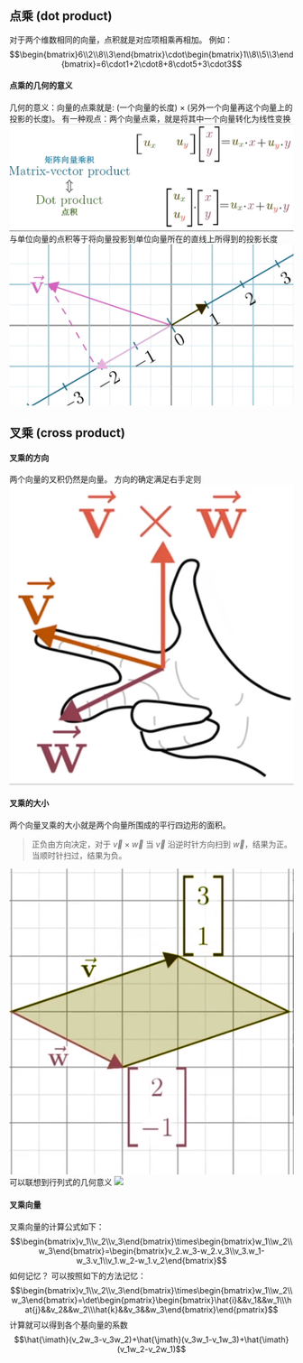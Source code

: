 ## 点乘 (dot product)
对于两个维数相同的向量，点积就是对应项相乘再相加。
例如：
$$\begin{bmatrix}6\\2\\8\\3\end{bmatrix}\cdot\begin{bmatrix}1\\8\\5\\3\end{bmatrix}=6\cdot1+2\cdot8+8\cdot5+3\cdot3$$
#### 点乘的几何的意义
几何的意义：向量的点乘就是: (一个向量的长度) $\times$ (另外一个向量再这个向量上的投影的长度)。
有一种观点：两个向量点乘，就是将其中一个向量转化为线性变换
![700](assets/img41.png)
  与单位向量的点积等于将向量投影到单位向量所在的直线上所得到的投影长度
![325](assets/img42.png)
## 叉乘 (cross product)
#### 叉乘的方向
两个向量的叉积仍然是向量。
方向的确定满足右手定则
![150](assets/img44.png)
#### 叉乘的大小
两个向量叉乘的大小就是两个向量所围成的平行四边形的面积。
>正负由方向决定，对于 $\vec{v}\times\vec{w}$ 当 $\vec{v}$ 沿逆时针方向扫到 $\vec{w}$，结果为正。当顺时针扫过，结果为负。

![250](assets/img45.png)
可以联想到行列式的几何意义 ![](3.%20行列式.md#^2b4950)
#### 叉乘向量
叉乘向量的计算公式如下：
$$\begin{bmatrix}v_1\\v_2\\v_3\end{bmatrix}\times\begin{bmatrix}w_1\\w_2\\w_3\end{bmatrix}=\begin{bmatrix}v_2.w_3-w_2.v_3\\v_3.w_1-w_3.v_1\\v_1.w_2-w_1.v_2\end{bmatrix}$$
如何记忆？
可以按照如下的方法记忆：
$$\begin{bmatrix}v_1\\v_2\\v_3\end{bmatrix}\times\begin{bmatrix}w_1\\w_2\\w_3\end{bmatrix}=\det\begin{pmatrix}\begin{bmatrix}\hat{i}&&v_1&&w_1\\\hat{j}&&v_2&&w_2\\\hat{k}&&v_3&&w_3\end{bmatrix}\end{pmatrix}$$
计算就可以得到各个基向量的系数
$$\hat{\imath}(v_2w_3-v_3w_2)+\hat{\jmath}(v_3w_1-v_1w_3)+\hat{\imath}(v_1w_2-v_2w_1)$$
